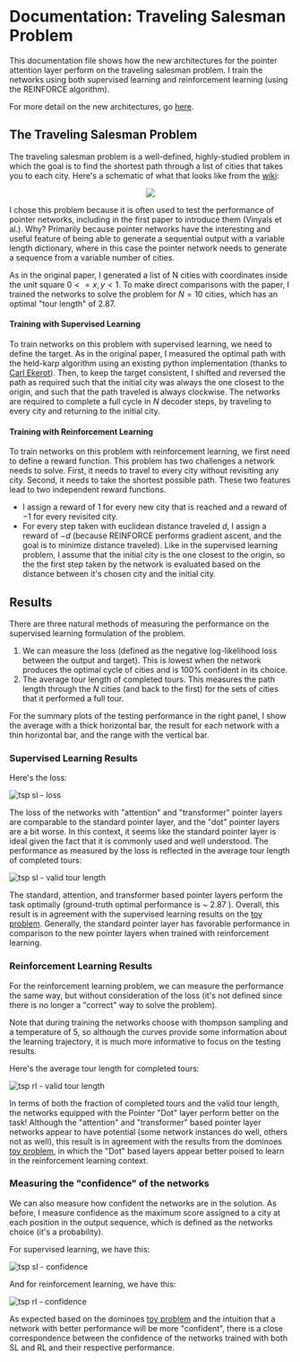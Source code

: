 # Documentation: Traveling Salesman Problem

This documentation file shows how the new architectures for the pointer 
attention layer perform on the traveling salesman problem. I train the 
networks using both supervised learning and reinforcement learning (using the
REINFORCE algorithm). 

For more detail on the new architectures, go
[here](pointerArchitectureComparison.md).


## The Traveling Salesman Problem
The traveling salesman problem is a well-defined, highly-studied problem in 
which the goal is to find the shortest path through a list of cities that 
takes you to each city. Here's a schematic of what that looks like from the 
[wiki](https://en.wikipedia.org/wiki/Travelling_salesman_problem):

<p align="center">
  <img src="media/wiki_travelingSalesmanProblem.png" style="background-color:#FFFF">
</p>

I chose this problem because it is often used to test the performance of 
pointer networks, including in the first paper to introduce them (Vinyals et
al.). Why? Primarily because pointer networks have the interesting and useful
feature of being able to generate a sequential output with a variable length
dictionary, where in this case the pointer network needs to generate a 
sequence from a variable number of cities. 

As in the original paper, I generated a list of N cities with coordinates 
inside the unit square $0 <= x,y < 1$. To make direct comparisons with the
paper, I trained the networks to solve the problem for $N=10$ cities, which
has an optimal "tour length" of 2.87.

#### Training with Supervised Learning 
To train networks on this problem with supervised learning, we need to define
the target. As in the original paper, I measured the optimal path with the 
held-karp algorithm using an existing python implementation (thanks to 
[Carl Ekerot](https://github.com/CarlEkerot/held-karp/blob/master/held-karp.py)).
Then, to keep the target consistent, I shifted and reversed the path as 
required such that the initial city was always the one closest to the origin, 
and such that the path traveled is always clockwise. The networks are required
to complete a full cycle in $N$ decoder steps, by traveling to every city and 
returning to the initial city.

#### Training with Reinforcement Learning
To train networks on this problem with reinforcement learning, we first need
to define a reward function. This problem has two challenges a network needs
to solve. First, it needs to travel to every city without revisiting any city.
Second, it needs to take the shortest possible path. These two features lead
to two independent reward functions. 

- I assign a reward of $1$ for every new city that is reached and a reward of
$-1$ for every revisited city. 
- For every step taken with euclidean distance traveled $d$, I assign a reward
of $-d$ (because REINFORCE performs gradient ascent, and the goal is to 
minimize distance traveled). Like in the supervised learning problem, I assume
that the initial city is the one closest to the origin, so the the first step 
taken by the network is evaluated based on the distance between it's chosen 
city and the initial city.


## Results
There are three natural methods of measuring the performance on the supervised
learning formulation of the problem. 

1. We can measure the loss (defined as the negative log-likelihood loss 
between the output and target). This is lowest when the network produces the 
optimal cycle of cities and is 100% confident in its choice.
2. The average tour length of completed tours. This measures the path length
through the $N$ cities (and back to the first) for the sets of cities that it 
performed a full tour. 

For the summary plots of the testing performance in the right panel, I show 
the average with a thick horizontal bar, the result for each network with a
thin horizontal bar, and the range with the vertical bar. 

### Supervised Learning Results
Here's the loss:

![tsp sl - loss](media/ptrArchComp_TSP_SL.png)

The loss of the networks with "attention" and "transformer" pointer layers are
comparable to the standard pointer layer, and the "dot" pointer layers are a
bit worse. In this context, it seems like the standard pointer layer is ideal
given the fact that it is commonly used and well understood. The performance
as measured by the loss is reflected in the average tour length of completed
tours:

![tsp sl - valid tour length](media/ptrArchComp_TSP_SL_tourLength.png)

The standard, attention, and transformer based pointer layers perform the task
optimally (ground-truth optimal performance is ~ $2.87$ ). Overall, this result 
is in agreement with the supervised learning results on the [toy problem](pointerArchitectureComparison.md#variations-in-learning-algorithm-supervised-learning).
Generally, the standard pointer layer has favorable performance in comparison
to the new pointer layers when trained with reinforcement learning. 

### Reinforcement Learning Results
For the reinforcement learning problem, we can measure the performance the 
same way, but without consideration of the loss (it's not defined since there
is no longer a "correct" way to solve the problem). 

Note that during training the networks choose with thompson sampling and a 
temperature of 5, so although the curves provide some information about the 
learning trajectory, it is much more informative to focus on the testing 
results. 

Here's the average tour length for completed tours:

![tsp rl - valid tour length](media/ptrArchComp_TSP_RL_tourLength.png)

In terms of both the fraction of completed tours and the valid tour length, 
the networks equipped with the Pointer "Dot" layer perform better on the task!
Although the "attention" and "transformer" based pointer layer networks appear
to have potential (some network instances do well, others not as well), this 
result is in agreement with the results from the dominoes 
[toy problem](pointerArchitectureComparison.md#network-performance), in which
the "Dot" based layers appear better poised to learn in the reinforcement
learning context. 

### Measuring the "confidence" of the networks
We can also measure how confident the networks are in the solution. As before,
I measure confidence as the maximum score assigned to a city at each position
in the output sequence, which is defined as the networks choice (it's a 
probability). 

For supervised learning, we have this: 

![tsp sl - confidence](media/ptrArchComp_TSP_SL_confidence.png)

And for reinforcement learning, we have this:

![tsp rl - confidence](media/ptrArchComp_TSP_RL_confidence.png)

As expected based on the dominoes 
[toy problem](pointerArchitectureComparison.md#network-confidence) and the 
intuition that a network with better performance will be more "confident", 
there is a close correspondence between the confidence of the networks trained 
with both SL and RL and their respective performance. 


